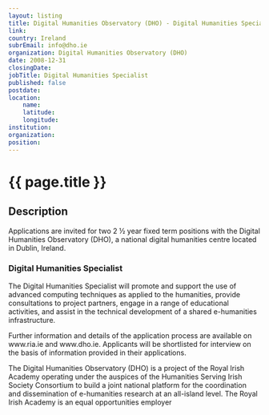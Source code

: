 ```yaml
---
layout: listing
title: Digital Humanities Observatory (DHO) - Digital Humanities Specialist
link:
country: Ireland
subrEmail: info@dho.ie
organization: Digital Humanities Observatory (DHO) 
date: 2008-12-31
closingDate: 
jobTitle: Digital Humanities Specialist
published: false
postdate:
location:
	name: 
	latitude: 
	longitude: 
institution: 
organization: 
position: 
--- 
```



# {{ page.title }}

## Description





<p>Applications are invited for two 2 ½ year fixed term positions with the Digital Humanities Observatory (DHO), a national digital humanities centre located in Dublin, Ireland.</p> 

<h3>Digital Humanities Specialist</h3>
<p>The Digital Humanities Specialist will promote and support the use of advanced computing techniques as applied to the humanities, provide consultations to project partners, engage in a range of educational activities, and assist in the technical development of a shared e-humanities infrastructure.</p> 

<p>Further information and details of the application process are available on www.ria.ie and www.dho.ie.  Applicants will be shortlisted for interview on the basis of information provided in their applications.</p> 

<p>The Digital Humanities Observatory (DHO) is a project of the Royal Irish Academy operating under the auspices of the Humanities Serving Irish Society Consortium to build a joint national platform for the coordination and dissemination of e-humanities research at an all-island level.  The Royal Irish Academy is an equal opportunities employer </p>


